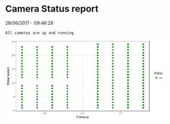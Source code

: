 Camera Status report
================
28/06/2017 - 09:46:28

    All cameras are up and running

![](camreport_files/figure-markdown_github/unnamed-chunk-2-1.png)

